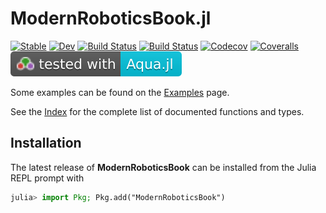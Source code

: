 # ModernRoboticsBook.jl

[![Stable][docs-stable-img]][docs-stable-url]
[![Dev][docs-dev-img]][docs-dev-url]
[![Build Status][travis-img]][travis-url]
[![Build Status][appveyor-img]][appveyor-url]
[![Codecov][codecov-img]][codecov-url]
[![Coveralls][coveralls-img]][coveralls-url]
[![Aqua QA][aqua-img]][aqua-url]

Some examples can be found on the [Examples](https://ferrolho.github.io/ModernRoboticsBook.jl/dev/man/examples/) page.

See the [Index](https://ferrolho.github.io/ModernRoboticsBook.jl/dev/#main-index-1) for the complete list of documented functions and types.

## Installation

The latest release of **ModernRoboticsBook** can be installed from the Julia REPL prompt with

```julia
julia> import Pkg; Pkg.add("ModernRoboticsBook")
```

[docs-stable-img]: https://img.shields.io/badge/docs-stable-blue.svg
[docs-stable-url]: https://ferrolho.github.io/ModernRoboticsBook.jl/stable

[docs-dev-img]: https://img.shields.io/badge/docs-dev-blue.svg
[docs-dev-url]: https://ferrolho.github.io/ModernRoboticsBook.jl/dev

[travis-img]: https://app.travis-ci.com/ferrolho/ModernRoboticsBook.jl.svg?branch=master
[travis-url]: https://app.travis-ci.com/ferrolho/ModernRoboticsBook.jl

[appveyor-img]: https://ci.appveyor.com/api/projects/status/github/ferrolho/ModernRoboticsBook.jl?svg=true
[appveyor-url]: https://ci.appveyor.com/project/ferrolho/ModernRoboticsBook-jl

[codecov-img]: https://codecov.io/gh/ferrolho/ModernRoboticsBook.jl/branch/master/graph/badge.svg
[codecov-url]: https://codecov.io/gh/ferrolho/ModernRoboticsBook.jl

[coveralls-img]: https://coveralls.io/repos/github/ferrolho/ModernRoboticsBook.jl/badge.svg?branch=master
[coveralls-url]: https://coveralls.io/github/ferrolho/ModernRoboticsBook.jl?branch=master

[aqua-img]: https://raw.githubusercontent.com/JuliaTesting/Aqua.jl/master/badge.svg
[aqua-url]: https://github.com/JuliaTesting/Aqua.jl
